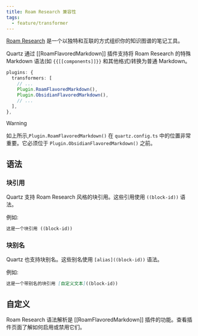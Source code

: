 ```yaml
---
title: Roam Research 兼容性
tags:
  - feature/transformer
---
```


[Roam Research](https://roamresearch.com) 是一个以独特和互联的方式组织你的知识图谱的笔记工具。

Quartz 通过 [[RoamFlavoredMarkdown]] 插件支持将 Roam Research 的特殊 Markdown 语法(如 `{{[[components]]}}` 和其他格式)转换为普通 Markdown。

```typescript title="quartz.config.ts"
plugins: {
  transformers: [
    // ...
    Plugin.RoamFlavoredMarkdown(),
    Plugin.ObsidianFlavoredMarkdown(),
    // ...
  ],
},
```

> [!warning]
> 如上所示,`Plugin.RoamFlavoredMarkdown()` 在 `quartz.config.ts` 中的位置非常重要。它必须位于 `Plugin.ObsidianFlavoredMarkdown()` 之前。

## 语法

### 块引用

Quartz 支持 Roam Research 风格的块引用。这些引用使用 `((block-id))` 语法。

例如:

```markdown
这是一个块引用 ((block-id))
```

### 块别名

Quartz 也支持块别名。这些别名使用 `[alias]((block-id))` 语法。

例如:

```markdown
这是一个带别名的块引用 [自定义文本]((block-id))
```

## 自定义

Roam Research 语法解析是 [[RoamFlavoredMarkdown]] 插件的功能。查看插件页面了解如何启用或禁用它们。

